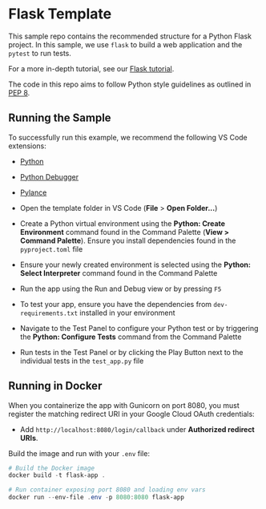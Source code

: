 # Flask Template

This sample repo contains the recommended structure for a Python Flask project. In this sample, we use `flask` to build a web application and the `pytest` to run tests.

 For a more in-depth tutorial, see our [Flask tutorial](https://code.visualstudio.com/docs/python/tutorial-flask).

 The code in this repo aims to follow Python style guidelines as outlined in [PEP 8](https://peps.python.org/pep-0008/).

## Running the Sample

To successfully run this example, we recommend the following VS Code extensions:

- [Python](https://marketplace.visualstudio.com/items?itemName=ms-python.python)
- [Python Debugger](https://marketplace.visualstudio.com/items?itemName=ms-python.debugpy)
- [Pylance](https://marketplace.visualstudio.com/items?itemName=ms-python.vscode-pylance) 

- Open the template folder in VS Code (**File** > **Open Folder...**)
- Create a Python virtual environment using the **Python: Create Environment** command found in the Command Palette (**View > Command Palette**). Ensure you install dependencies found in the `pyproject.toml` file
- Ensure your newly created environment is selected using the **Python: Select Interpreter** command found in the Command Palette
- Run the app using the Run and Debug view or by pressing `F5`
- To test your app, ensure you have the dependencies from `dev-requirements.txt` installed in your environment
- Navigate to the Test Panel to configure your Python test or by triggering the **Python: Configure Tests** command from the Command Palette
- Run tests in the Test Panel or by clicking the Play Button next to the individual tests in the `test_app.py` file

## Running in Docker

When you containerize the app with Gunicorn on port 8080, you must register the matching redirect URI in your Google Cloud OAuth credentials:

- Add `http://localhost:8080/login/callback` under **Authorized redirect URIs**.

Build the image and run with your `.env` file:

```powershell
# Build the Docker image
docker build -t flask-app .

# Run container exposing port 8080 and loading env vars
docker run --env-file .env -p 8080:8080 flask-app
```
